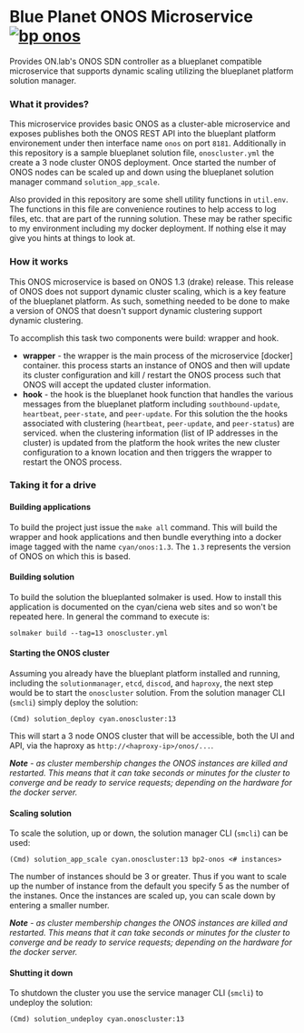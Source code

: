 # Blue Planet ONOS Microservice [![bp onos](http://img.shields.io/badge/blueplanet-microservice-blue.svg)]()
Provides ON.lab's ONOS SDN controller as a blueplanet compatible microservice that supports dynamic scaling utilizing the blueplanet platform solution manager.

### What it provides?
This microservice provides basic ONOS as a cluster-able microservice and exposes publishes both the ONOS REST API into the blueplant platform environement under then interface name `onos` on port `8181`. Additionally in this repository is a sample blueplanet solution file, `onoscluster.yml` the create a 3 node cluster ONOS deployment. Once started the number of ONOS nodes can be scaled up and down using the blueplanet solution manager command `solution_app_scale`.

Also provided in this repository are some shell utility functions in `util.env`. The functions in this file are convenience routines to help access to log files, etc. that are part of the running solution. These may be rather specific to my environment including my docker deployment. If nothing else it may give you hints at things to look at.

### How it works
This ONOS microservice is based on ONOS 1.3 (drake) release. This release of ONOS does not support dynamic cluster scaling, which is a key feature of the blueplanet platform. As such, something needed to be done to make a version of ONOS that doesn't support dynamic clustering support dynamic clustering.

To accomplish this task two components were build: wrapper and hook.

- **wrapper** - the wrapper is the main process of the microservice [docker] container. this process starts an instance of ONOS and then will update its cluster configuration and kill / restart the ONOS process such that ONOS will accept the updated cluster information.
- **hook** - the hook is the blueplanet hook function that handles the various messages from the blueplanet platform including `southbound-update`, `heartbeat`, `peer-state`, and `peer-update`. For this solution the the hooks associated with clustering (`heartbeat`, `peer-update`, and `peer-status`) are serviced. when the clustering information (list of IP addresses in the cluster) is updated from the platform the hook writes the new cluster configuration to a known location and then triggers the wrapper to restart the ONOS process.

### Taking it for a drive

#### Building applications
To build the project just issue the `make all` command. This will build the wrapper and hook applications and then bundle everything into a docker image tagged with the name `cyan/onos:1.3`. The `1.3` represents the version of ONOS on which this is based.

#### Building solution
To build the solution the blueplanted solmaker is used. How to install this application is documented on the cyan/ciena web sites and so won't be repeated here. In general the command to execute is:

    solmaker build --tag=13 onoscluster.yml

#### Starting the ONOS cluster
Assuming you already have the blueplant platform installed and running, including the `solutionmanager`, `etcd`, `discod`, and `haproxy`, the next step would be to start the `onoscluster` solution. From the solution manager CLI (`smcli`) simply deploy the solution:

    (Cmd) solution_deploy cyan.onoscluster:13

This will start a 3 node ONOS cluster that will be accessible, both the UI and API, via the haproxy as `http://<haproxy-ip>/onos/...`.

_**Note**_ - _as cluster membership changes the ONOS instances are killed and restarted. This means that it can take seconds or minutes for the cluster to converge and be ready to service requests; depending on the hardware for the docker server._

#### Scaling solution
To scale the solution, up or down, the solution manager CLI (`smcli`) can be used:

    (Cmd) solution_app_scale cyan.onoscluster:13 bp2-onos <# instances>

The number of instances should be 3 or greater. Thus if you want to scale up the number of instance from the default you specify 5 as the number of the instanes. Once the instances are scaled up, you can scale down by entering a smaller number.

_**Note**_ - _as cluster membership changes the ONOS instances are killed and restarted. This means that it can take seconds or minutes for the cluster to converge and be ready to service requests; depending on the hardware for the docker server._

#### Shutting it down
To shutdown the cluster you use the service manager CLI (`smcli`) to undeploy the solution:

    (Cmd) solution_undeploy cyan.onoscluster:13

